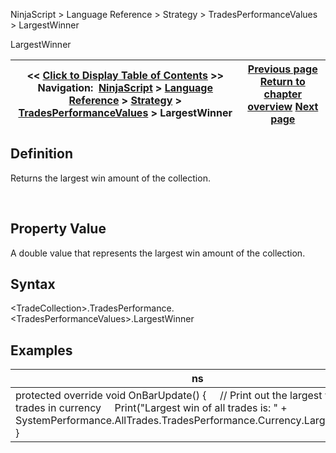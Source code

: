 ﻿
NinjaScript \> Language Reference \> Strategy \> TradesPerformanceValues \> LargestWinner

LargestWinner

| \<\< [Click to Display Table of Contents](largestwinner.md) \>\> **Navigation:**     [NinjaScript](ninjascript-1.md) \> [Language Reference](language_reference_wip-1.md) \> [Strategy](strategy-1.md) \> [TradesPerformanceValues](tradesperformancevalues-1.md) \> LargestWinner | [Previous page](largestloser-1.md) [Return to chapter overview](tradesperformancevalues-1.md) [Next page](profitpermonth-1.md) |
| --- | --- |
## Definition
Returns the largest win amount of the collection.  

 
## Property Value
A double value that represents the largest win amount of the collection.
 
## Syntax
\<TradeCollection\>.TradesPerformance.\<TradesPerformanceValues\>.LargestWinner

## 
## Examples

| ns |
| --- |
| protected override void OnBarUpdate() {      // Print out the largest win of all trades in currency      Print("Largest win of all trades is: " \+ SystemPerformance.AllTrades.TradesPerformance.Currency.LargestWinner); } |
